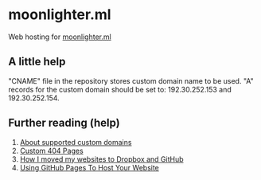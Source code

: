 # moonlighter.ml
Web hosting for [moonlighter.ml](http://moonlighter.ml/)

## A little help
"CNAME" file in the repository stores custom domain name to be used. "A" records for the custom domain should be set to: 192.30.252.153 and 192.30.252.154.

## Further reading (help)
1. [About supported custom domains](https://help.github.com/articles/about-supported-custom-domains/)
2. [Custom 404 Pages](https://help.github.com/articles/custom-404-pages/)
3. [How I moved my websites to Dropbox and GitHub](http://alexcican.com/post/guide-hosting-website-dropbox-github/)
4. [Using GitHub Pages To Host Your Website](http://blog.teamtreehouse.com/using-github-pages-to-host-your-website)
